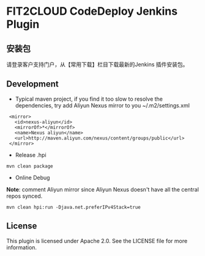 FIT2CLOUD CodeDeploy Jenkins Plugin
=============================

安装包
----------

请登录客户支持门户，从【常用下载】栏目下载最新的Jenkins 插件安装包。


Development
----------

- Typical maven project, if you find it too slow to resolve the dependencies, try add Aliyun Nexus mirror to you ~/.m2/settings.xml

```
 <mirror>
   <id>nexus-aliyun</id>
   <mirrorOf>*</mirrorOf>
   <name>Nexus aliyun</name>
   <url>http://maven.aliyun.com/nexus/content/groups/public</url>
 </mirror> 
```

- Release .hpi

```
mvn clean package
```

- Online Debug

**Note**: comment Aliyun mirror since Aliyun Nexus doesn't have all the central repos synced.

```
mvn clean hpi:run -Djava.net.preferIPv4Stack=true
```

License
-------

This plugin is licensed under Apache 2.0. See the LICENSE file for more information.
